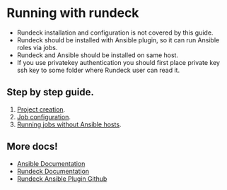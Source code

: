 # Running with rundeck

- Rundeck installation and configuration is not covered by this guide. 
- Rundeck should be installed with Ansible plugin, so it can run Ansible roles via jobs.
- Rundeck and Ansible should be installed on same host.
- If you use privatekey authentication you should first place private key ssh key to some folder where Rundeck user can read it.

## Step by step guide.

1. [Project creation](project_config.md).
2. [Job configuration](job_config.md).
3. [Running jobs without Ansible hosts](hints.md).

## More docs!

- [Ansible Documentation](http://docs.ansible.com/ansible/index.html)
- [Rundeck Documentation](http://rundeck.org/docs/index.html)
- [Rundeck Ansible Plugin Github](https://github.com/Batix/rundeck-ansible-plugin)
